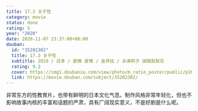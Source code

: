 ```yaml
---
title: 17.3 关于性
category: movie
status: done
rating: 5
year: "2020"
date: 2020-11-07 23:37:00+08:00
douban:
  id: "35202302"
  title: 17.3 关于性
  subtitle: 2020 / 日本 / 剧情 爱情 / 金井纮 / 永濑莉子 田锅梨梨花
  rating: 9.2
  cover: https://img1.doubanio.com/view/photo/m_ratio_poster/public/p2619759527.jpg
  link: https://movie.douban.com/subject/35202302/
---
```


非常东方的性教育片，也带有鲜明的日本文化气息。制作风格非常年轻化，但也不影响故事内核的丰富和话题的严肃，具有广阔现实意义，不是好剧是什么呢。
